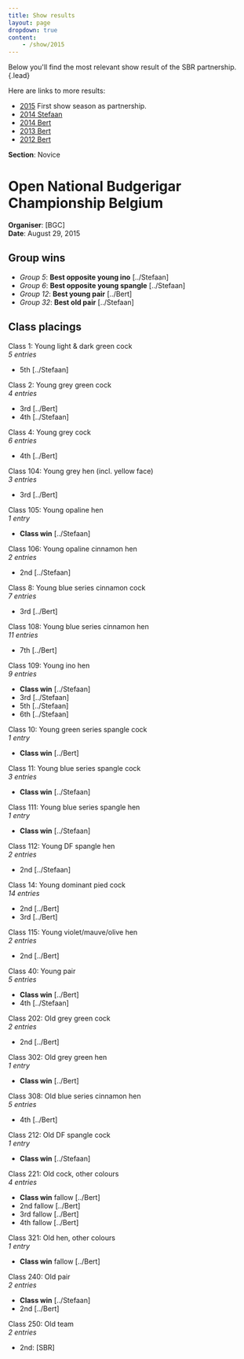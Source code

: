 ```yaml
---
title: Show results
layout: page
dropdown: true
content:
    - /show/2015
---
```

<!--
    - /2014_stefaan
    - /2014_bert
// -->

Below you'll find the most relevant show result of the SBR partnership.
{.lead}

Here are links to more results:

* [2015](/show/2015.html) First show season as partnership.
* [2014 Stefaan](/show/stefaan_2014.html)
* [2014 Bert](/show/bert_2014.html)
* [2013 Bert](/show/bert_2013.html)
* [2012 Bert](/show/bert_2012.html)

**Section**: Novice

<!-- TODO - Should be generated from a json file.-->
# Open National Budgerigar Championship Belgium
**Organiser**: [BGC]  
**Date**: August 29, 2015

## Group wins

- *Group 5*: **Best opposite young ino** [../Stefaan]
- *Group 6*: **Best opposite young spangle** [../Stefaan]
- *Group 12*: **Best young pair** [../Bert]
- *Group 32*: **Best old pair** [../Stefaan]

## Class placings

Class 1: Young light & dark green cock  
*5 entries*

- 5th [../Stefaan]

Class 2: Young grey green cock  
*4 entries*

- 3rd [../Bert]
- 4th [../Stefaan]

Class 4: Young grey cock  
*6 entries*

- 4th [../Bert]

Class 104: Young grey hen (incl. yellow face)  
*3 entries*

- 3rd [../Bert]

Class 105: Young opaline hen  
*1 entry*

- **Class win** [../Stefaan]

Class 106: Young opaline cinnamon hen  
*2 entries*

- 2nd [../Stefaan]

Class 8: Young blue series cinnamon cock  
*7 entries*

- 3rd [../Bert]

Class 108: Young blue series cinnamon hen  
*11 entries*

- 7th [../Bert]

Class 109: Young ino hen  
*9 entries*

- **Class win** [../Stefaan]
- 3rd [../Stefaan]
- 5th [../Stefaan]
- 6th [../Stefaan]

Class 10: Young green series spangle cock  
*1 entry*

- **Class win** [../Bert]

Class 11: Young blue series spangle cock  
*3 entries*

- **Class win** [../Stefaan]

Class 111: Young blue series spangle hen  
*1 entry*

- **Class win** [../Stefaan]

Class 112: Young DF spangle hen  
*2 entries*

- 2nd [../Stefaan]

Class 14: Young dominant pied cock  
*14 entries*

- 2nd [../Bert]
- 3rd [../Bert]

Class 115: Young violet/mauve/olive hen  
*2 entries*

- 2nd [../Bert]

Class 40: Young pair  
*5 entries*

- **Class win** [../Bert]
- 4th [../Stefaan]

Class 202: Old grey green cock  
*2 entries*

- 2nd [../Bert]

Class 302: Old grey green hen  
*1 entry*

- **Class win** [../Bert]

Class 308: Old blue series cinnamon hen  
*5 entries*

- 4th [../Bert]

Class 212: Old DF spangle cock  
*1 entry*

- **Class win** [../Stefaan]

Class 221: Old cock, other colours  
*4 entries*

- **Class win** fallow [../Bert]
- 2nd fallow [../Bert]
- 3rd fallow [../Bert]
- 4th fallow [../Bert]

Class 321: Old hen, other colours  
*1 entry*

- **Class win** fallow [../Bert]

Class 240: Old pair  
*2 entries*

- **Class win** [../Stefaan]
- 2nd [../Bert]

Class 250: Old team  
*2 entries*

- 2nd: [SBR]

